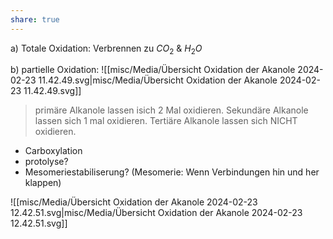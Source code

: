 ```yaml
---
share: true
---
```


a) Totale Oxidation: Verbrennen zu $CO_{2}$ & $H_{2}O$

b) partielle Oxidation: 
![[misc/Media/Übersicht Oxidation der Akanole 2024-02-23 11.42.49.svg|misc/Media/Übersicht Oxidation der Akanole 2024-02-23 11.42.49.svg]]


> primäre Alkanole lassen isich 2 Mal oxidieren.
> Sekundäre Alkanole lassen sich 1 mal oxidieren.
> Tertiäre  Alkanole lassen sich NICHT oxidieren.


- Carboxylation 
- protolyse? 
- Mesomeriestabiliserung? (Mesomerie: Wenn Verbindungen hin und her klappen)

![[misc/Media/Übersicht Oxidation der Akanole 2024-02-23 12.42.51.svg|misc/Media/Übersicht Oxidation der Akanole 2024-02-23 12.42.51.svg]]

